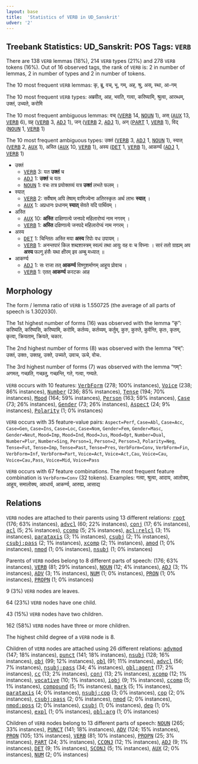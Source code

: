 ```yaml
---
layout: base
title:  'Statistics of VERB in UD_Sanskrit'
udver: '2'
---
```


## Treebank Statistics: UD_Sanskrit: POS Tags: `VERB`

There are 138 `VERB` lemmas (18%), 214 `VERB` types (21%) and 278 `VERB` tokens (16%).
Out of 16 observed tags, the rank of `VERB` is: 2 in number of lemmas, 2 in number of types and 2 in number of tokens.

The 10 most frequent `VERB` lemmas: कृ, ब्रू, वच्, भू, गम्, अह्, श्रु, अस्, स्था, आ-गम्

The 10 most frequent `VERB` types:  अब्रवीत्, आह, भवति, गत्वा, करिष्यामि, श्रुत्वा, आरब्धम्, उक्तं, उच्यते, करोमि

The 10 most frequent ambiguous lemmas: वच् (<tt><a href="sa-pos-VERB.html">VERB</a></tt> 14, <tt><a href="sa-pos-NOUN.html">NOUN</a></tt> 1), अस् (<tt><a href="sa-pos-AUX.html">AUX</a></tt> 13, <tt><a href="sa-pos-VERB.html">VERB</a></tt> 6), ग्रह् (<tt><a href="sa-pos-VERB.html">VERB</a></tt> 3, <tt><a href="sa-pos-ADJ.html">ADJ</a></tt> 1), जन् (<tt><a href="sa-pos-VERB.html">VERB</a></tt> 2, <tt><a href="sa-pos-ADJ.html">ADJ</a></tt> 1), अन् (<tt><a href="sa-pos-PART.html">PART</a></tt> 1, <tt><a href="sa-pos-VERB.html">VERB</a></tt> 1), विद् (<tt><a href="sa-pos-NOUN.html">NOUN</a></tt> 1, <tt><a href="sa-pos-VERB.html">VERB</a></tt> 1)

The 10 most frequent ambiguous types:  उक्तं (<tt><a href="sa-pos-VERB.html">VERB</a></tt> 3, <tt><a href="sa-pos-ADJ.html">ADJ</a></tt> 1, <tt><a href="sa-pos-NOUN.html">NOUN</a></tt> 1), स्यात् (<tt><a href="sa-pos-VERB.html">VERB</a></tt> 2, <tt><a href="sa-pos-AUX.html">AUX</a></tt> 1), अस्ति (<tt><a href="sa-pos-AUX.html">AUX</a></tt> 10, <tt><a href="sa-pos-VERB.html">VERB</a></tt> 1), अस्य (<tt><a href="sa-pos-DET.html">DET</a></tt> 1, <tt><a href="sa-pos-VERB.html">VERB</a></tt> 1), आकर्ण्य (<tt><a href="sa-pos-ADJ.html">ADJ</a></tt> 1, <tt><a href="sa-pos-VERB.html">VERB</a></tt> 1)


* उक्तं
  * <tt><a href="sa-pos-VERB.html">VERB</a></tt> 3: यत <b>उक्तं</b> च
  * <tt><a href="sa-pos-ADJ.html">ADJ</a></tt> 1: <b>उक्तं</b> च यतः
  * <tt><a href="sa-pos-NOUN.html">NOUN</a></tt> 1: वचः तत्र प्रयोक्तव्यं यत्र <b>उक्तं</b> लभते फलम् ।
* स्यात्
  * <tt><a href="sa-pos-VERB.html">VERB</a></tt> 2: सर्वेषाम् अपि तेषाम् वाणिज्येना अतिरस्कृतः अर्थ लाभः <b>स्यात्</b> ।
  * <tt><a href="sa-pos-AUX.html">AUX</a></tt> 1: अप्रधानः प्रधानम् <b>स्यात्</b> सेवते यदि पार्थिवम् ।
* अस्ति
  * <tt><a href="sa-pos-AUX.html">AUX</a></tt> 10: <b>अस्ति</b> दाक्षिणात्ये जनपदे महिलारोप्यं नाम नगरम् ।
  * <tt><a href="sa-pos-VERB.html">VERB</a></tt> 1: <b>अस्ति</b> दक्षिणात्ये जनपदे महिलारोप्यं नाम नगरम् ।
* अस्य
  * <tt><a href="sa-pos-DET.html">DET</a></tt> 1: चिन्तितः अस्ति मया <b>अस्य</b> रिपोः वध उपायम् ।
  * <tt><a href="sa-pos-VERB.html">VERB</a></tt> 1: अनन्तपारं किल शब्दशास्त्रम् स्वल्पं तथा आयुः वह वः च विघ्नाः । सारं ततो ग्राह्यम् अप <b>अस्य</b> फल्गु हंसैः यथा क्षीरम् इव अम्बु मध्यात् ॥
* आकर्ण्य
  * <tt><a href="sa-pos-ADJ.html">ADJ</a></tt> 1: सः राजा तत् <b>आकर्ण्य</b> विष्णुशर्माणम् आहूय प्रोवाच ।
  * <tt><a href="sa-pos-VERB.html">VERB</a></tt> 1: एतत् <b>आकर्ण्य</b> करटकः आह

## Morphology

The form / lemma ratio of `VERB` is 1.550725 (the average of all parts of speech is 1.302030).

The 1st highest number of forms (16) was observed with the lemma “कृ”: करिष्यति, करिष्यसि, करिष्यामि, करोमि, कर्तव्यः, कर्तव्यम्, कर्तुम्, कुरु, कुरुते, कुर्वन्ति, कृतः, कृतम्, कृत्वा, क्रियताम्, क्रियते, चकार.

The 2nd highest number of forms (8) was observed with the lemma “वच्”: उक्तं, उक्तः, उक्तह्, उक्ते, उच्यते, उवाच, ऊचे, वोचः.

The 3rd highest number of forms (7) was observed with the lemma “गम्”: अगमत्, गच्छति, गच्छतु, गच्छन्ति, गते, गत्वा, गम्यते.

`VERB` occurs with 10 features: <tt><a href="sa-feat-VerbForm.html">VerbForm</a></tt> (278; 100% instances), <tt><a href="sa-feat-Voice.html">Voice</a></tt> (238; 86% instances), <tt><a href="sa-feat-Number.html">Number</a></tt> (236; 85% instances), <tt><a href="sa-feat-Tense.html">Tense</a></tt> (194; 70% instances), <tt><a href="sa-feat-Mood.html">Mood</a></tt> (164; 59% instances), <tt><a href="sa-feat-Person.html">Person</a></tt> (163; 59% instances), <tt><a href="sa-feat-Case.html">Case</a></tt> (73; 26% instances), <tt><a href="sa-feat-Gender.html">Gender</a></tt> (73; 26% instances), <tt><a href="sa-feat-Aspect.html">Aspect</a></tt> (24; 9% instances), <tt><a href="sa-feat-Polarity.html">Polarity</a></tt> (1; 0% instances)

`VERB` occurs with 35 feature-value pairs: `Aspect=Perf`, `Case=Abl`, `Case=Acc`, `Case=Gen`, `Case=Ins`, `Case=Loc`, `Case=Nom`, `Gender=Fem`, `Gender=Masc`, `Gender=Neut`, `Mood=Imp`, `Mood=Ind`, `Mood=Jus`, `Mood=Opt`, `Number=Dual`, `Number=Plur`, `Number=Sing`, `Person=1`, `Person=2`, `Person=3`, `Polarity=Neg`, `Tense=Fut`, `Tense=Imp`, `Tense=Past`, `Tense=Pres`, `VerbForm=Conv`, `VerbForm=Fin`, `VerbForm=Inf`, `VerbForm=Part`, `Voice=Act`, `Voice=Act,Cau`, `Voice=Cau`, `Voice=Cau,Pass`, `Voice=Mid`, `Voice=Pass`

`VERB` occurs with 67 feature combinations.
The most frequent feature combination is `VerbForm=Conv` (32 tokens).
Examples: गत्वा, श्रुत्वा, आदाय, आलोक्य, आहूय, समालोक्य, अवधार्य, आकर्ण्य, आरुह्य, आसाद्य


## Relations

`VERB` nodes are attached to their parents using 13 different relations: <tt><a href="sa-dep-root.html">root</a></tt> (176; 63% instances), <tt><a href="sa-dep-advcl.html">advcl</a></tt> (60; 22% instances), <tt><a href="sa-dep-conj.html">conj</a></tt> (17; 6% instances), <tt><a href="sa-dep-acl.html">acl</a></tt> (5; 2% instances), <tt><a href="sa-dep-ccomp.html">ccomp</a></tt> (5; 2% instances), <tt><a href="sa-dep-acl-relcl.html">acl:relcl</a></tt> (3; 1% instances), <tt><a href="sa-dep-parataxis.html">parataxis</a></tt> (3; 1% instances), <tt><a href="sa-dep-csubj.html">csubj</a></tt> (2; 1% instances), <tt><a href="sa-dep-csubj-pass.html">csubj:pass</a></tt> (2; 1% instances), <tt><a href="sa-dep-xcomp.html">xcomp</a></tt> (2; 1% instances), <tt><a href="sa-dep-amod.html">amod</a></tt> (1; 0% instances), <tt><a href="sa-dep-nmod.html">nmod</a></tt> (1; 0% instances), <tt><a href="sa-dep-nsubj.html">nsubj</a></tt> (1; 0% instances)

Parents of `VERB` nodes belong to 8 different parts of speech:  (176; 63% instances), <tt><a href="sa-pos-VERB.html">VERB</a></tt> (81; 29% instances), <tt><a href="sa-pos-NOUN.html">NOUN</a></tt> (12; 4% instances), <tt><a href="sa-pos-ADJ.html">ADJ</a></tt> (3; 1% instances), <tt><a href="sa-pos-ADV.html">ADV</a></tt> (3; 1% instances), <tt><a href="sa-pos-NUM.html">NUM</a></tt> (1; 0% instances), <tt><a href="sa-pos-PRON.html">PRON</a></tt> (1; 0% instances), <tt><a href="sa-pos-PROPN.html">PROPN</a></tt> (1; 0% instances)

9 (3%) `VERB` nodes are leaves.

64 (23%) `VERB` nodes have one child.

43 (15%) `VERB` nodes have two children.

162 (58%) `VERB` nodes have three or more children.

The highest child degree of a `VERB` node is 8.

Children of `VERB` nodes are attached using 26 different relations: <tt><a href="sa-dep-advmod.html">advmod</a></tt> (147; 18% instances), <tt><a href="sa-dep-punct.html">punct</a></tt> (141; 18% instances), <tt><a href="sa-dep-nsubj.html">nsubj</a></tt> (128; 16% instances), <tt><a href="sa-dep-obj.html">obj</a></tt> (99; 12% instances), <tt><a href="sa-dep-obl.html">obl</a></tt> (91; 11% instances), <tt><a href="sa-dep-advcl.html">advcl</a></tt> (56; 7% instances), <tt><a href="sa-dep-nsubj-pass.html">nsubj:pass</a></tt> (34; 4% instances), <tt><a href="sa-dep-obl-agent.html">obl:agent</a></tt> (17; 2% instances), <tt><a href="sa-dep-cc.html">cc</a></tt> (13; 2% instances), <tt><a href="sa-dep-conj.html">conj</a></tt> (13; 2% instances), <tt><a href="sa-dep-xcomp.html">xcomp</a></tt> (12; 1% instances), <tt><a href="sa-dep-vocative.html">vocative</a></tt> (10; 1% instances), <tt><a href="sa-dep-iobj.html">iobj</a></tt> (9; 1% instances), <tt><a href="sa-dep-ccomp.html">ccomp</a></tt> (5; 1% instances), <tt><a href="sa-dep-compound.html">compound</a></tt> (5; 1% instances), <tt><a href="sa-dep-mark.html">mark</a></tt> (5; 1% instances), <tt><a href="sa-dep-parataxis.html">parataxis</a></tt> (4; 0% instances), <tt><a href="sa-dep-nsubj-cop.html">nsubj:cop</a></tt> (3; 0% instances), <tt><a href="sa-dep-cop.html">cop</a></tt> (2; 0% instances), <tt><a href="sa-dep-csubj-pass.html">csubj:pass</a></tt> (2; 0% instances), <tt><a href="sa-dep-nmod.html">nmod</a></tt> (2; 0% instances), <tt><a href="sa-dep-nmod-poss.html">nmod:poss</a></tt> (2; 0% instances), <tt><a href="sa-dep-csubj.html">csubj</a></tt> (1; 0% instances), <tt><a href="sa-dep-dep.html">dep</a></tt> (1; 0% instances), <tt><a href="sa-dep-expl.html">expl</a></tt> (1; 0% instances), <tt><a href="sa-dep-obl-arg.html">obl:arg</a></tt> (1; 0% instances)

Children of `VERB` nodes belong to 13 different parts of speech: <tt><a href="sa-pos-NOUN.html">NOUN</a></tt> (265; 33% instances), <tt><a href="sa-pos-PUNCT.html">PUNCT</a></tt> (141; 18% instances), <tt><a href="sa-pos-ADV.html">ADV</a></tt> (124; 15% instances), <tt><a href="sa-pos-PRON.html">PRON</a></tt> (105; 13% instances), <tt><a href="sa-pos-VERB.html">VERB</a></tt> (81; 10% instances), <tt><a href="sa-pos-PROPN.html">PROPN</a></tt> (25; 3% instances), <tt><a href="sa-pos-PART.html">PART</a></tt> (24; 3% instances), <tt><a href="sa-pos-CCONJ.html">CCONJ</a></tt> (12; 1% instances), <tt><a href="sa-pos-ADJ.html">ADJ</a></tt> (9; 1% instances), <tt><a href="sa-pos-DET.html">DET</a></tt> (9; 1% instances), <tt><a href="sa-pos-SCONJ.html">SCONJ</a></tt> (5; 1% instances), <tt><a href="sa-pos-AUX.html">AUX</a></tt> (2; 0% instances), <tt><a href="sa-pos-NUM.html">NUM</a></tt> (2; 0% instances)


